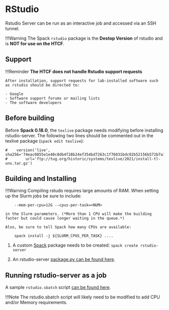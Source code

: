 # RStudio

Rstudio Server can be run as an interactive job and accessed via an SSH tunnel.

!!!Warning
    The Spack `rstudio` package is the **Destop Version** of rstudio and is **NOT for use on the HTCF**.

## Support

!!!Reminder
    **The HTCF does not handle Rstudio support requests**

    After installation, support requests for lab-installed software such as rstudio should be directed to:

    - Google
    - Software support forums or mailing lists
    - The software developers
    
## Before building

Before **Spack 0.18.0**, the `texlive` package needs modifying before installing rstudio-server.
The following two lines should be commented out in the texlive package (`spack edit texlive`):

    #    version('live', sha256='74eac0855e1e40c8db4f28b24ef354bd7263c1f76031bdc02b52156b572b7a1d',
    #        url='ftp://tug.org/historic/systems/texlive/2021/install-tl-unx.tar.gz')

## Building and Installing

!!!Warning
    Compiling rstudo requires large amounts of RAM.  When setting up the Slurm jobs be sure to include:

        --mem-per-cpu=12G --cpus-per-task=<NUM>

    in the Slurm parameters. (*More than 1 CPU will make the building faster but could cause longer waiting in the queue.*)

    Also, be sure to tell Spack how many CPUs are available:

        spack install -j ${SLURM_CPUS_PER_TASK} ....

1. A custom [Spack](../../software.md#spack) package needs to be created: `spack create rstudio-server`

2. An rstudio-server [package.py can be found here](package.py).

## Running rstudio-server as a job

A sample `rstudio.sbatch` script [can be found here](rstudio.sbatch).

!!!Note
    The rstudio.sbatch script will likely need to be modified to add CPU and/or Memory requirements.

